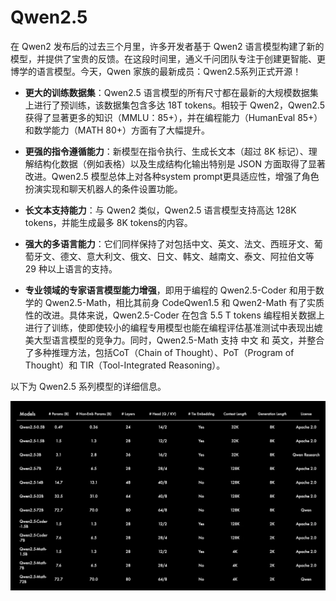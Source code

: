 # Qwen2.5

在 Qwen2 发布后的过去三个月里，许多开发者基于 Qwen2 语言模型构建了新的模型，并提供了宝贵的反馈。在这段时间里，通义千问团队专注于创建更智能、更博学的语言模型。今天，Qwen 家族的最新成员：Qwen2.5系列正式开源！

- **更大的训练数据集**：Qwen2.5 语言模型的所有尺寸都在最新的大规模数据集上进行了预训练，该数据集包含多达 18T tokens。相较于 Qwen2，Qwen2.5 获得了显著更多的知识（MMLU：85+），并在编程能力（HumanEval 85+）和数学能力（MATH 80+）方面有了大幅提升。

- **更强的指令遵循能力**：新模型在指令执行、生成长文本（超过 8K 标记）、理解结构化数据（例如表格）以及生成结构化输出特别是 JSON 方面取得了显著改进。Qwen2.5 模型总体上对各种system prompt更具适应性，增强了角色扮演实现和聊天机器人的条件设置功能。

- **长文本支持能力**：与 Qwen2 类似，Qwen2.5 语言模型支持高达 128K tokens，并能生成最多 8K tokens的内容。

- **强大的多语言能力**：它们同样保持了对包括中文、英文、法文、西班牙文、葡萄牙文、德文、意大利文、俄文、日文、韩文、越南文、泰文、阿拉伯文等 29 种以上语言的支持。

- **专业领域的专家语言模型能力增强**，即用于编程的 Qwen2.5-Coder 和用于数学的 Qwen2.5-Math，相比其前身 CodeQwen1.5 和 Qwen2-Math 有了实质性的改进。具体来说，Qwen2.5-Coder 在包含 5.5 T tokens 编程相关数据上进行了训练，使即使较小的编程专用模型也能在编程评估基准测试中表现出媲美大型语言模型的竞争力。同时，Qwen2.5-Math 支持 中文 和 英文，并整合了多种推理方法，包括CoT（Chain of Thought）、PoT（Program of Thought）和 TIR（Tool-Integrated Reasoning）。

以下为 Qwen2.5 系列模型的详细信息。

![alt text](./images/0-1.png)